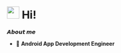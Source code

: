 # <img src="https://cdn.jsdelivr.net/gh/dmego/images/img/Hi.gif" height="32" width="32" /> Hi! 

**𝘼𝙗𝙤𝙪𝙩 𝙢𝙚**

-  📱 **Android App Development Engineer**
